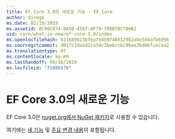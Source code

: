```yaml
---
title: EF Core 3.0의 새로운 기능 - EF Core
author: divega
ms.date: 02/19/2019
ms.assetid: 8C90C074-0A5B-4567-AF79-799B7BC78062
uid: core/what-is-new/ef-core-3.0/index
ms.openlocfilehash: 611689b23bfea7e4597466129b2a0e5d4afb6d96
ms.sourcegitcommit: d01fc19aa42ca34c3bebccbc96ee26d06fcecaa2
ms.translationtype: HT
ms.contentlocale: ko-KR
ms.lasthandoff: 09/16/2019
ms.locfileid: "71005570"
---
```

# <a name="what-is-new-in-ef-core-30"></a>EF Core 3.0의 새로운 기능

EF Core 3.0은 [nuget.org에서 NuGet 패키지](https://www.nuget.org/packages/Microsoft.EntityFrameworkCore/)로 사용할 수 있습니다. 

여기에는 [새 기능](xref:core/what-is-new/ef-core-3.0/features) 및 [주요 변경 내용](xref:core/what-is-new/ef-core-3.0/breaking-changes)이 포함됩니다. 

